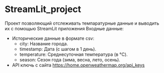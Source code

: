 # StreamLit_project

Проект позволяющий отслеживать темпаратурные данные и выводить их с помощью StreamLit приложения
Входные данные: 
- Исторические данные в формате csv:
  - city: Название города.
  - timestamp: Дата (с шагом в 1 день).
  - temperature: Среднесуточная температура (в °C).
  - season: Сезон года (зима, весна, лето, осень).
- API ключь с сайта https://home.openweathermap.org/api_keys
